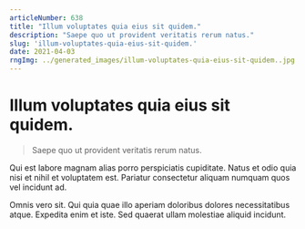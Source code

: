 ```yaml
---
articleNumber: 638
title: "Illum voluptates quia eius sit quidem."
description: "Saepe quo ut provident veritatis rerum natus."
slug: 'illum-voluptates-quia-eius-sit-quidem.'
date: 2021-04-03
rngImg: ../generated_images/illum-voluptates-quia-eius-sit-quidem..jpg
---
```


# Illum voluptates quia eius sit quidem.

> Saepe quo ut provident veritatis rerum natus.

Qui est labore magnam alias porro perspiciatis cupiditate. Natus et odio quia nisi et nihil et voluptatem est. Pariatur consectetur aliquam numquam quos vel incidunt ad.
 Omnis vero sit. Qui quia quae illo aperiam doloribus dolores necessitatibus atque. Expedita enim et iste. Sed quaerat ullam molestiae aliquid incidunt.
